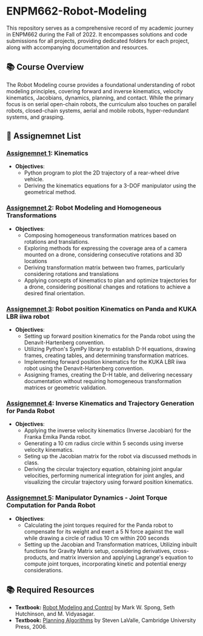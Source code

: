 # ENPM662-Robot-Modeling
This repository serves as a comprehensive record of my academic journey in ENPM662 during the Fall of 2022. It encompasses solutions and code submissions for all projects, providing dedicated folders for each project, along with accompanying documentation and resources.

## 📚 Course Overview
The Robot Modeling course provides a foundational understanding of robot modeling principles, covering forward and inverse kinematics, velocity kinematics, Jacobians, dynamics, planning, and contact. While the primary focus is on serial open-chain robots, the curriculum also touches on parallel robots, closed-chain systems, aerial and mobile robots, hyper-redundant systems, and grasping.

## 📄 Assignemnet List

### [Assignemnet 1](https://github.com/Rishikesh-Jadhav/ENPM662-Robot-Modeling/tree/main/Assignment1): Kinematics
- **Objectives**:
    - Python program to plot the 2D trajectory of a rear-wheel drive vehicle.
    - Deriving the kinematics equations for a 3-DOF manipulator using the geometrical method.

### [Assignemnet 2](https://github.com/Rishikesh-Jadhav/ENPM662-Robot-Modeling/tree/main/Assignment2): Robot Modeling and Homogeneous Transformations
- **Objectives**:
    - Composing homogeneous transformation matrices based on rotations and translations.
    - Exploring methods for expressing the coverage area of a camera mounted on a drone, considering consecutive rotations and 3D locations
    -  Deriving transformation matrix between two frames, particularly considering rotations and translations
    -  Applying concepts of kinematics to plan and optimize trajectories for a drone, considering positional changes and rotations to achieve a desired final orientation.
      
### [Assignemnet 3](https://github.com/Rishikesh-Jadhav/ENPM662-Robot-Modeling/tree/main/Assignment3): Robot position Kinematics on Panda and KUKA LBR iiwa robot
- **Objectives**:
    - Setting up forward position kinematics for the Panda robot using the Denavit-Hartenberg convention.
    - Utilizing Python's SymPy library to establish D-H equations, drawing frames, creating tables, and determining transformation matrices.
    - Implementing forward position kinematics for the KUKA LBR iiwa robot using the Denavit-Hartenberg convention.
    - Assigning frames, creating the D-H table, and delivering necessary documentation without requiring homogeneous transformation matrices or geometric validation.
      
### [Assignemnet 4](https://github.com/Rishikesh-Jadhav/ENPM662-Robot-Modeling/tree/main/Assignment4): Inverse Kinematics and Trajectory Generation for Panda Robot
- **Objectives**:
    - Applying the inverse velocity kinematics (Inverse Jacobian) for the Franka Emika Panda robot.
    - Generating a 10 cm radius circle within 5 seconds using inverse velocity kinematics.
    - Seting up the Jacobian matrix for the robot via discussed methods in class.
    - Deriving the circular trajectory equation, obtaining joint angular velocities, performing numerical integration for joint angles, and visualizing the circular trajectory using forward position kinematics.
    
### [Assignemnet 5](https://github.com/Rishikesh-Jadhav/ENPM662-Robot-Modeling/tree/main/Assignment5): Manipulator Dynamics - Joint Torque Computation for Panda Robot
- **Objectives**:
    - Calculating the joint torques required for the Panda robot to compensate for its weight and exert a 5 N force against the wall while drawing a circle of radius 10 cm within 200 seconds
    - Setting up the Jacobian and Transformation matrices, Utilizing inbuilt functions for Gravity Matrix setup, considering derivatives, cross-products, and matrix inversion and applying Lagrange's equation to compute joint torques, incorporating kinetic and potential energy considerations. 

## 📚 Required Resources
- **Textbook:** [Robot Modeling and Control](link_to_resource) by Mark W. Spong, Seth Hutchinson, and M. Vidyasagar.
- **Textbook:** [Planning Algorithms](http://planning.cs.uiuc.edu/) by Steven LaValle, Cambridge University Press, 2006.


